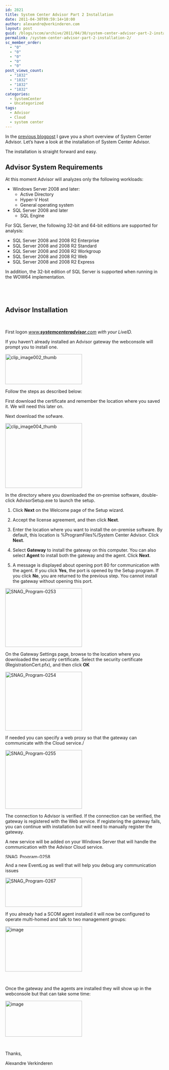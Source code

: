 ```yaml
---
id: 2821
title: System Center Advisor Part 2 Installation
date: 2011-04-30T09:59:14+10:00
author: alexandre@verkinderen.com
layout: post
guid: /blogs/scom/archive/2011/04/30/system-center-advisor-part-2-installation.aspx
permalink: /system-center-advisor-part-2-installation-2/
sc_member_order:
  - "0"
  - "0"
  - "0"
  - "0"
  - "0"
post_views_count:
  - "1832"
  - "1832"
  - "1832"
  - "1832"
categories:
  - SystemCenter
  - Uncategorized
tags:
  - Advisor
  - Cloud
  - system center
---
```

In the <a href="http://scug.be/blogs/scom/archive/2011/04/30/system-center-advisor-part-1-overview.aspx" target="_blank">previous blogpost</a> I gave you a short overview of System Center Advisor. Let’s have a look at the installation of System Center Advisor.

The installation is straight forward and easy.

## 

## Advisor System Requirements

At this moment Advisor will analyzes only the following workloads:

  * Windows Server 2008 and later: 
      * Active Directory 
      * Hyper-V Host 
      * General operating system 
  * SQL Server 2008 and later 
      * SQL Engine 

For SQL Server, the following 32-bit and 64-bit editions are supported for analysis:

  * SQL Server 2008 and 2008 R2 Enterprise 
  * SQL Server 2008 and 2008 R2 Standard 
  * SQL Server 2008 and 2008 R2 Workgroup 
  * SQL Server 2008 and 2008 R2 Web 
  * SQL Server 2008 and 2008 R2 Express 

In addition, the 32-bit edition of SQL Server is supported when running in the WOW64 implementation.

## &#160;

## Advisor Installation

&#160;

First logon <cite><a href="http://www.systemcenteradvisor.com">www.<b>systemcenteradvisor</b>.com</a> with your LiveID.</cite>

If you haven’t already installed an Advisor gateway the webconsole will prompt you to install one. 

[<img style="border-right-width: 0px;margin: 0px;padding-left: 0px;padding-right: 0px;border-top-width: 0px;border-bottom-width: 0px;border-left-width: 0px;padding-top: 0px" border="0" alt="clip_image002_thumb" src="http://scug.be/scom/files/2012/06/clip_image002_thumb_thumb_7BF4209B.jpg" width="244" height="96" />](http://scug.be/scom/files/2012/06/clip_image002_thumb_247302B0.jpg) 

Follow the steps as described below:

First download the certificate and remember the location where you saved it. We will need this later on.

Next download the sofware.

[<img style="border-right-width: 0px;margin: 0px;padding-left: 0px;padding-right: 0px;border-top-width: 0px;border-bottom-width: 0px;border-left-width: 0px;padding-top: 0px" border="0" alt="clip_image004_thumb" src="http://scug.be/scom/files/2012/06/clip_image004_thumb_thumb_61478482.png" width="244" height="206" />](http://scug.be/scom/files/2012/06/clip_image004_thumb_544DA471.png) 

In the directory where you downloaded the on-premise software, double-click AdvisorSetup.exe to launch the setup.

  1. Click **Next** on the Welcome page of the Setup wizard.</p> 
  2. Accept the license agreement, and then click **Next**.

  3. Enter the location where you want to install the on-premise software. By default, this location is %ProgramFiles%/System Center Advisor. Click **Next**.

  4. Select **Gateway** to install the gateway on this computer. You can also select **Agent** to install both the gateway and the agent. Click **Next**.

  5. A message is displayed about opening port 80 for communication with the agent. If you click **Yes**, the port is opened by the Setup program. If you click **No**, you are returned to the previous step. You cannot install the gateway without opening this port. 

[<img style="border-right-width: 0px;padding-left: 0px;padding-right: 0px;border-top-width: 0px;border-bottom-width: 0px;border-left-width: 0px;padding-top: 0px" border="0" alt="SNAG_Program-0253" src="https://mscloudstorage.blob.core.windows.net/mscloudstorage//2012/06/SNAG_Program-0253_thumb_6D68FEA9.png" width="244" height="187" />](https://mscloudstorage.blob.core.windows.net/mscloudstorage//2012/06/SNAG_Program-0253_6E416493.png)

On the Gateway Settings page, browse to the location where you downloaded the security certificate. Select the security certificate (RegistrationCert.pfx), and then click **OK**

[<img style="border-right-width: 0px;padding-left: 0px;padding-right: 0px;border-top-width: 0px;border-bottom-width: 0px;border-left-width: 0px;padding-top: 0px" border="0" alt="SNAG_Program-0254" src="https://mscloudstorage.blob.core.windows.net/mscloudstorage//2012/06/SNAG_Program-0254_thumb_36ABA3A5.png" width="244" height="187" />](https://mscloudstorage.blob.core.windows.net/mscloudstorage//2012/06/SNAG_Program-0254_3784098F.png)

If needed you can specify a web proxy so that the gateway can communicate with the Cloud service./

[<img style="border-right-width: 0px;padding-left: 0px;padding-right: 0px;border-top-width: 0px;border-bottom-width: 0px;border-left-width: 0px;padding-top: 0px" border="0" alt="SNAG_Program-0255" src="https://mscloudstorage.blob.core.windows.net/mscloudstorage//2012/06/SNAG_Program-0255_thumb_22B2110F.png" width="244" height="187" />](https://mscloudstorage.blob.core.windows.net/mscloudstorage//2012/06/SNAG_Program-0255_0E98F486.png)

The connection to Advisor is verified. If the connection can be verified, the gateway is registered with the Web service. If registering the gateway fails, you can continue with installation but will need to manually register the gateway. 

A new service will be added on your Windows Server that will handle the communication with the Advisor Cloud service.

[<img style="border-right-width: 0px;padding-left: 0px;padding-right: 0px;border-top-width: 0px;border-bottom-width: 0px;border-left-width: 0px;padding-top: 0px" border="0" alt="SNAG_Program-0258" src="https://mscloudstorage.blob.core.windows.net/mscloudstorage//2012/06/SNAG_Program-0258_thumb_6C60E8FF.png" width="244" height="13" />](https://mscloudstorage.blob.core.windows.net/mscloudstorage//2012/06/SNAG_Program-0258_1ABA6EAD.png)

And a new EventLog as well that will help you debug any communication issues

[<img style="border-right-width: 0px;padding-left: 0px;padding-right: 0px;border-top-width: 0px;border-bottom-width: 0px;border-left-width: 0px;padding-top: 0px" border="0" alt="SNAG_Program-0267" src="https://mscloudstorage.blob.core.windows.net/mscloudstorage//2012/06/SNAG_Program-0267_thumb_71CF59A3.png" width="244" height="93" />](https://mscloudstorage.blob.core.windows.net/mscloudstorage//2012/06/SNAG_Program-0267_00E6387E.png)

If you already had a SCOM agent installed it will now be configured to operate multi-homed and talk to two management groups:

[<img style="border-bottom: 0px;border-left: 0px;margin: 0px;padding-left: 0px;padding-right: 0px;border-top: 0px;border-right: 0px;padding-top: 0px" border="0" alt="image" src="https://mscloudstorage.blob.core.windows.net/mscloudstorage//2012/06/image_thumb_5722BD8A.png" width="244" height="144" />](http://scug.be/scom/files/2012/06/image_57FB2374.png)

&#160;

Once the gateway and the agents are installed they will show up in the webconsole but that can take some time:

[<img style="border-bottom: 0px;border-left: 0px;margin: 0px;padding-left: 0px;padding-right: 0px;border-top: 0px;border-right: 0px;padding-top: 0px" border="0" alt="image" src="https://mscloudstorage.blob.core.windows.net/mscloudstorage//2012/06/image_thumb_26AC3914.png" width="244" height="114" />](http://scug.be/scom/files/2012/06/image_285D04E8.png)

&#160;

Thanks,

Alexandre Verkinderen